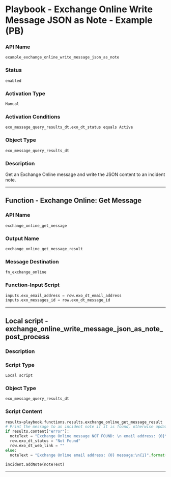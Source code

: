 <!--
    DO NOT MANUALLY EDIT THIS FILE
    THIS FILE IS AUTOMATICALLY GENERATED WITH resilient-sdk codegen
    Generated with resilient-sdk v51.0.5.0.1475
-->

# Playbook - Exchange Online Write Message JSON as Note - Example (PB)

### API Name
`example_exchange_online_write_message_json_as_note`

### Status
`enabled`

### Activation Type
`Manual`

### Activation Conditions
`exo_message_query_results_dt.exo_dt_status equals Active`

### Object Type
`exo_message_query_results_dt`

### Description
Get an Exchange Online message and write the JSON content to an incident note.


---
## Function - Exchange Online: Get Message

### API Name
`exchange_online_get_message`

### Output Name
`exchange_online_get_message_result`

### Message Destination
`fn_exchange_online`

### Function-Input Script
```python
inputs.exo_email_address = row.exo_dt_email_address
inputs.exo_messages_id = row.exo_dt_message_id
```

---

## Local script - exchange_online_write_message_json_as_note_post_process

### Description


### Script Type
`Local script`

### Object Type
`exo_message_query_results_dt`

### Script Content
```python
results=playbook.functions.results.exchange_online_get_message_result
# Print the message to an incident note if it is found, otherwise update the status as Not Found in the datatable.
if results.content["error"]:
  noteText = "Exchange Online message NOT FOUND: \n email address: {0}\n message ID: {1}\n{2}".format(results.inputs["exo_email_address"], results.inputs["exo_messages_id"], results.pretty_string)
  row.exo_dt_status = "Not Found"
  row.exo_dt_web_link = ""
else:
  noteText = "Exchange Online email address: {0} message:\n{1}".format(results.inputs["exo_email_address"], results.pretty_string)

incident.addNote(noteText)
```

---

